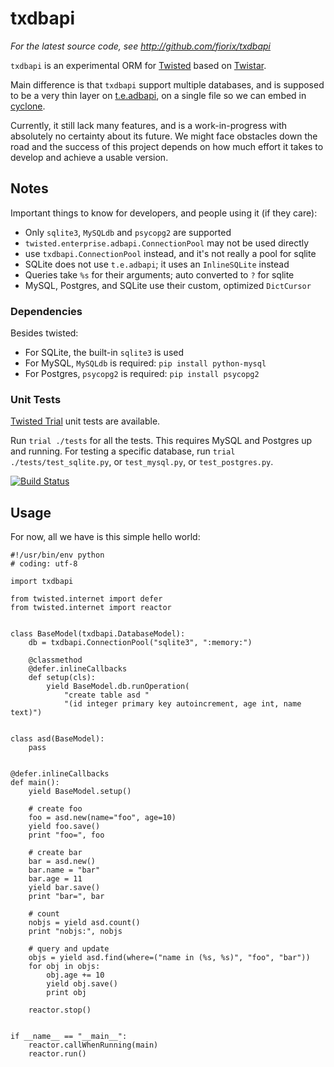 txdbapi
=======

*For the latest source code, see <http://github.com/fiorix/txdbapi>*


``txdbapi`` is an experimental ORM for [Twisted](http://twistedmatrix.com)
based on [Twistar](http://findingscience.com/twistar/).

Main difference is that ``txdbapi`` support multiple databases, and is
supposed to be a very thin layer on
[t.e.adbapi](http://twistedmatrix.com/documents/current/core/howto/rdbms.html),
on a single file so we can embed in [cyclone](http://cyclone.io).

Currently, it still lack many features, and is a work-in-progress with
absolutely no certainty about its future. We might face obstacles down the
road and the success of this project depends on how much effort it takes to
develop and achieve a usable version.


Notes
-----

Important things to know for developers, and people using it (if they care):

- Only ``sqlite3``, ``MySQLdb`` and ``psycopg2`` are supported
- ``twisted.enterprise.adbapi.ConnectionPool`` may not be used directly
- use ``txdbapi.ConnectionPool`` instead, and it's not really a pool for sqlite
- SQLite does not use ``t.e.adbapi``; it uses an ``InlineSQLite`` instead
- Queries take ``%s`` for their arguments; auto converted to ``?`` for sqlite
- MySQL, Postgres, and SQLite use their custom, optimized ``DictCursor``


### Dependencies ###

Besides twisted:

- For SQLite, the built-in ``sqlite3`` is used
- For MySQL, ``MySQLdb`` is required: ``pip install python-mysql``
- For Postgres, ``psycopg2`` is required: ``pip install psycopg2``


### Unit Tests ###

[Twisted Trial](http://twistedmatrix.com/trac/wiki/TwistedTrial) unit tests
are available.

Run ``trial ./tests`` for all the tests. This requires MySQL and Postgres up
and running. For testing a specific database, run
``trial ./tests/test_sqlite.py``, or ``test_mysql.py``, or
``test_postgres.py``.

[![Build Status](https://secure.travis-ci.org/fiorix/txdbapi.png)](http://travis-ci.org/fiorix/txdbapi)

Usage
-----

For now, all we have is this simple hello world:

    #!/usr/bin/env python
    # coding: utf-8

    import txdbapi

    from twisted.internet import defer
    from twisted.internet import reactor


    class BaseModel(txdbapi.DatabaseModel):
        db = txdbapi.ConnectionPool("sqlite3", ":memory:")

        @classmethod
        @defer.inlineCallbacks
        def setup(cls):
            yield BaseModel.db.runOperation(
                "create table asd "
                "(id integer primary key autoincrement, age int, name text)")


    class asd(BaseModel):
        pass


    @defer.inlineCallbacks
    def main():
        yield BaseModel.setup()

        # create foo
        foo = asd.new(name="foo", age=10)
        yield foo.save()
        print "foo=", foo

        # create bar
        bar = asd.new()
        bar.name = "bar"
        bar.age = 11
        yield bar.save()
        print "bar=", bar

        # count
        nobjs = yield asd.count()
        print "nobjs:", nobjs

        # query and update
        objs = yield asd.find(where=("name in (%s, %s)", "foo", "bar"))
        for obj in objs:
            obj.age += 10
            yield obj.save()
            print obj

        reactor.stop()


    if __name__ == "__main__":
        reactor.callWhenRunning(main)
        reactor.run()
